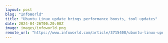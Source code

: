 ```yaml
---
layout: post
blog: "InfoWorld"
title: "Ubuntu Linux update brings performance boosts, tool updates"
date: 2024-04-26T00:20:00Z
image: images/infoworld.png
remote_url: "https://www.infoworld.com/article/3715408/ubuntu-linux-update-brings-performance-boosts-tool-updates.html#tk.rss_applicationdevelopment"
---
```

